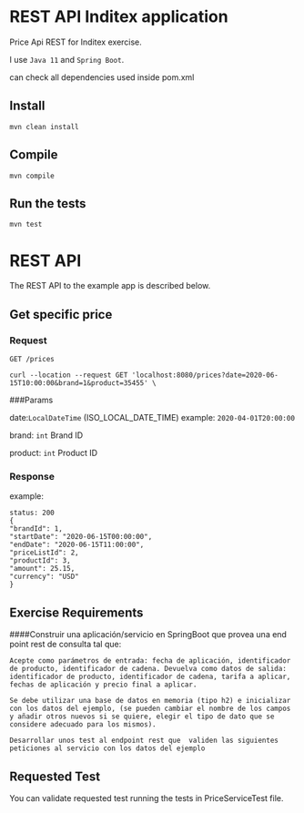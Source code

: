 # REST API Inditex application

Price Api REST for Inditex exercise.

I use `Java 11` and `Spring Boot`.

can check all dependencies used inside pom.xml

## Install

    mvn clean install

## Compile

    mvn compile

## Run the tests

    mvn test

# REST API

The REST API to the example app is described below.

## Get specific price

### Request

`GET /prices`

    curl --location --request GET 'localhost:8080/prices?date=2020-06-15T10:00:00&brand=1&product=35455' \

###Params

date:`LocalDateTime` (ISO_LOCAL_DATE_TIME) 
example: `2020-04-01T20:00:00`

brand: `int` Brand ID

product: `int` Product ID

### Response
example:

    status: 200
    {
    "brandId": 1,
    "startDate": "2020-06-15T00:00:00",
    "endDate": "2020-06-15T11:00:00",
    "priceListId": 2,
    "productId": 3,
    "amount": 25.15,
    "currency": "USD"
    }

## Exercise Requirements

####Construir una aplicación/servicio en SpringBoot que provea una end point rest de consulta  tal que:

`Acepte como parámetros de entrada: fecha de aplicación, identificador de producto, identificador de cadena.
Devuelva como datos de salida: identificador de producto, identificador de cadena, tarifa a aplicar, fechas de aplicación y precio final a aplicar.`

`Se debe utilizar una base de datos en memoria (tipo h2) e inicializar con los datos del ejemplo, (se pueden cambiar el nombre de los campos y añadir otros nuevos si se quiere, elegir el tipo de dato que se considere adecuado para los mismos).`

`Desarrollar unos test al endpoint rest que  validen las siguientes peticiones al servicio con los datos del ejemplo`



## Requested Test

You can validate requested test running the tests in PriceServiceTest file.


